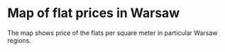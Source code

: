 # Map of flat prices in Warsaw
The map shows price of the flats per square meter in particular Warsaw regions.
